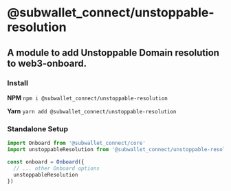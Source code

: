 # @subwallet_connect/unstoppable-resolution

## A module to add Unstoppable Domain resolution to web3-onboard.

### Install

**NPM**
`npm i @subwallet_connect/unstoppable-resolution`

**Yarn**
`yarn add @subwallet_connect/unstoppable-resolution`

### Standalone Setup

```typescript
import Onboard from '@subwallet_connect/core'
import unstoppableResolution from '@subwallet_connect/unstoppable-resolution'

const onboard = Onboard({
  // ... other Onboard options
  unstoppableResolution
})
```
